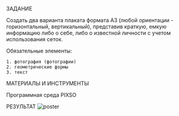 ЗАДАНИЕ

Создать два варианта плаката формата А3 (любой ориентации - горизонтальный, вертикальный), представив краткую, емкую информацию либо о себе, либо о известной личности с учетом использования сеток.

Обязательные элементы:

    1. фотография (фотографии)
    2. геометрические формы
    3. текст

МАТЕРИАЛЫ И ИНСТРУМЕНТЫ

Программная среда PIXSO

РЕЗУЛЬТАТ
![poster](https://github.com/user-attachments/assets/afa3b6a3-e565-4fdc-b6f2-e7f7303de76c)
